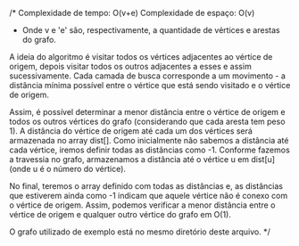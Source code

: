
/*
Complexidade de tempo: O(v+e)
Complexidade de espaço: O(v)

- Onde v e 'e' são, respectivamente, a quantidade de vértices e arestas do grafo.

A ideia do algoritmo é visitar todos os vértices adjacentes ao vértice de origem,
depois visitar todos os outros adjacentes a esses e assim sucessivamente.
Cada camada de busca corresponde a um movimento - a distância mínima possível
entre o vértice que está sendo visitado e o vértice de origem.

Assim, é possível determinar a menor distância entre o vértice de origem e
todos os outros vértices do grafo (considerando que cada aresta tem peso 1).
A distância do vértice de origem até cada um dos vértices será armazenada
no array dist[]. Como inicialmente não sabemos a distância até cada vértice,
iremos definir todas as distâncias como -1. Conforme fazemos a travessia
no grafo, armazenamos a distância até o vértice u em dist[u] (onde u é o número do vértice).

No final, teremos o array definido com todas as distâncias e, as distâncias
que estiverem ainda como -1 indicam que aquele vértice não é conexo
com o vértice de origem. Assim, podemos verificar a menor distância entre
o vértice de origem e qualquer outro vértice do grafo em O(1).

O grafo utilizado de exemplo está no mesmo diretório deste arquivo.
*/